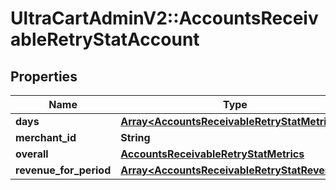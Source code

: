 # UltraCartAdminV2::AccountsReceivableRetryStatAccount

## Properties
Name | Type | Description | Notes
------------ | ------------- | ------------- | -------------
**days** | [**Array&lt;AccountsReceivableRetryStatMetrics&gt;**](AccountsReceivableRetryStatMetrics.md) |  | [optional] 
**merchant_id** | **String** |  | [optional] 
**overall** | [**AccountsReceivableRetryStatMetrics**](AccountsReceivableRetryStatMetrics.md) |  | [optional] 
**revenue_for_period** | [**Array&lt;AccountsReceivableRetryStatRevenue&gt;**](AccountsReceivableRetryStatRevenue.md) |  | [optional] 


